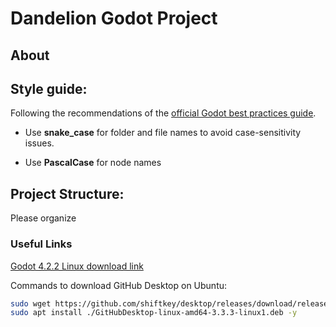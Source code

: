 # Dandelion Godot Project

## About

## Style guide:

Following the recommendations of the [official Godot best practices guide](https://docs.godotengine.org/en/stable/tutorials/best_practices/project_organization.html).

* Use **snake_case** for folder and file names to avoid case-sensitivity issues.

* Use **PascalCase** for node names

## Project Structure:

Please organize  

### Useful Links
[Godot 4.2.2 Linux download link](https://github.com/godotengine/godot/releases/download/4.2.2-stable/Godot_v4.2.2-stable_linux.x86_64.zip)

Commands to download GitHub Desktop on Ubuntu:
```sh
sudo wget https://github.com/shiftkey/desktop/releases/download/release-3.3.3-linux1/GitHubDesktop-linux-amd64-3.3.3-linux1.deb
sudo apt install ./GitHubDesktop-linux-amd64-3.3.3-linux1.deb -y
```
